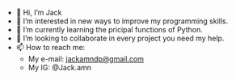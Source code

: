 - 👋 Hi, I’m Jack
- 👀 I’m interested in new ways to improve my programming skills.
- 🌱 I’m currently learning the pricipal functions of Python.
- 💞️ I’m looking to collaborate in every project you need my help.
- 📫 How to reach me:
    -  My e-mail:  jackamndp@gmail.com
    -  My IG: @Jack.amn

<!---
Jackamn/Jackamn is a ✨ special ✨ repository because its `README.md` (this file) appears on your GitHub profile.
You can click the Preview link to take a look at your changes.
--->
